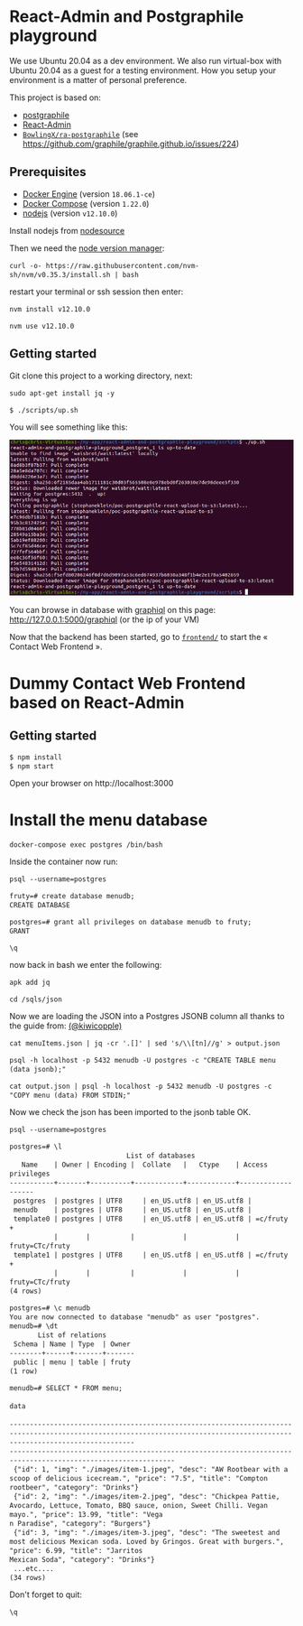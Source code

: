 # React-Admin and  Postgraphile playground

We use Ubuntu 20.04 as a dev environment. We also run virtual-box with Ubuntu 20.04 as a guest for a testing environment. How you setup your environment is a matter of personal preference. 

This project is based on:

- [postgraphile](https://www.graphile.org/postgraphile/)
- [React-Admin](https://github.com/marmelab/react-admin)
- [`BowlingX/ra-postgraphile`](https://github.com/BowlingX/ra-postgraphile) (see https://github.com/graphile/graphile.github.io/issues/224)

## Prerequisites

- [Docker Engine](https://docs.docker.com/engine/) (version `18.06.1-ce`)
- [Docker Compose](https://docs.docker.com/compose/) (version `1.22.0`)
- [nodejs](https://nodejs.org/en/) (version `v12.10.0`)

Install nodejs from [nodesource](https://github.com/nodesource/distributions/blob/master/README.md)

Then we need the [node version manager](https://github.com/nvm-sh/nvm/blob/master/README.md):

```
curl -o- https://raw.githubusercontent.com/nvm-sh/nvm/v0.35.3/install.sh | bash
```
restart your terminal or ssh session then enter:

```
nvm install v12.10.0
```
```
nvm use v12.10.0
```

## Getting started

Git clone this project to a working directory, next:

```
sudo apt-get install jq -y
```
```
$ ./scripts/up.sh
```
You will see something like this:

![building](https://github.com/affluent-bilby-classifieds/react-admin-and-postgraphile-playground/blob/master/Screenshot%20from%202020-06-25%2010-16-28.png)


You can browse in database with [graphiql](https://github.com/graphql/graphiql) on this page: http://127.0.0.1:5000/graphiql
(or the ip of your VM)

Now that the backend has been started, go to [`frontend/`](frontend/) to start the « Contact Web Frontend ».

# Dummy Contact Web Frontend based on React-Admin

## Getting started

```
$ npm install
$ npm start
```

Open your browser on http://localhost:3000

# Install the menu database

```
docker-compose exec postgres /bin/bash
```

Inside the container now run:






```
psql --username=postgres

```

```
fruty=# create database menudb;
CREATE DATABASE
```

```
postgres=# grant all privileges on database menudb to fruty;
GRANT
```
```
\q
```
now back in bash we enter the following:


```
apk add jq
```

```
cd /sqls/json
```

Now we are loading the JSON into a Postgres JSONB column all thanks to the guide from: [(@kiwicopple)](https://dev.to/kiwicopple/loading-json-into-postgres-2l28)

```
cat menuItems.json | jq -cr '.[]' | sed 's/\\[tn]//g' > output.json
```
```
psql -h localhost -p 5432 menudb -U postgres -c "CREATE TABLE menu (data jsonb);"
```

```
cat output.json | psql -h localhost -p 5432 menudb -U postgres -c "COPY menu (data) FROM STDIN;"
```

Now we check the json has been imported to the jsonb table OK.

```
psql --username=postgres

```


```
postgres=# \l
                             List of databases
   Name    | Owner | Encoding |  Collate   |   Ctype    | Access privileges 
-----------+-------+----------+------------+------------+-------------------
 postgres  | postgres | UTF8     | en_US.utf8 | en_US.utf8 | 
 menudb    | postgres | UTF8     | en_US.utf8 | en_US.utf8 | 
 template0 | postgres | UTF8     | en_US.utf8 | en_US.utf8 | =c/fruty         +
           |       |          |            |            | fruty=CTc/fruty
 template1 | postgres | UTF8     | en_US.utf8 | en_US.utf8 | =c/fruty         +
           |       |          |            |            | fruty=CTc/fruty
(4 rows)

```

```
postgres=# \c menudb
You are now connected to database "menudb" as user "postgres".
menudb=# \dt
       List of relations
 Schema | Name | Type  | Owner 
--------+------+-------+-------
 public | menu | table | fruty
(1 row)
```

```
menudb=# SELECT * FROM menu;
                                                                                                                                           data                            
                                                                                                               
---------------------------------------------------------------------------------------------------------------------------------------------------------------------------
---------------------------------------------------------------------------------------------------------------
 {"id": 1, "img": "./images/item-1.jpeg", "desc": "AW Rootbear with a scoop of delicious icecream.", "price": "7.5", "title": "Compton rootbeer", "category": "Drinks"}
 {"id": 2, "img": "./images/item-2.jpeg", "desc": "Chickpea Pattie, Avocardo, Lettuce, Tomato, BBQ sauce, onion, Sweet Chilli. Vegan mayo.", "price": 13.99, "title": "Vega
n Paradise", "category": "Burgers"}
 {"id": 3, "img": "./images/item-3.jpeg", "desc": "The sweetest and most delicious Mexican soda. Loved by Gringos. Great with burgers.", "price": 6.99, "title": "Jarritos 
Mexican Soda", "category": "Drinks"}
 ...etc....
(34 rows)

```
Don't forget to quit: 

```
\q
```



